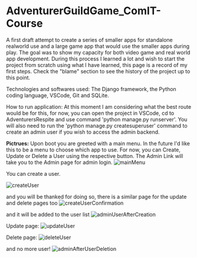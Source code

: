 # AdventurerGuildGame_ComIT-Course
A first draft attempt to create a series of smaller apps for standalone realworld use and a large game app that would use the smaller apps during play. The goal was to show my capacity for both video game and real world app development. During this process I learned a lot and wish to start the project from scratch using what I have learned, this page is a record of my first steps. Check the "blame" section to see the history of the project up to this point.

Technologies and softwares used: The Django framework, the Python coding language, VSCode, Git and SQLite.

How to run application: At this moment I am considering what the best route would be for this, for now, you can open the project in VSCode, cd to AdventurersRespite and use command 'python manage.py runserver'. You will also need to run the 'python manage.py createsuperuser' command to create an admin user if you wish to access the admin backend.

**Pictrues:**
Upon boot you are greeted with a main menu. In the future I'd like this to be a menu to choose which app to use.
For now, you can Create, Update or Delete a User using the respective button. 
The Admin Link will take you to the Admin page for admin login.
![mainMenu](https://github.com/user-attachments/assets/4f45e68d-0d4c-4b65-b4e7-0b0b2cc20da6)

You can create a user.

![createUser](https://github.com/user-attachments/assets/a3795023-43ae-485c-a9c6-d136c7a078e7)

and you will be thanked for doing so, there is a similar page for the update and delete pages too
![createUserConfirmation](https://github.com/user-attachments/assets/2417106f-25ba-45cb-9c4c-595fd58ba123)

and it will be added to the user list
![adminUserAfterCreation](https://github.com/user-attachments/assets/366c2d69-5502-4d96-a025-8f207e89b8cf)

Update page:
![updateUser](https://github.com/user-attachments/assets/51290b4c-c2bb-4082-8051-7ed030ab18ef)

Delete page:
![deleteUser](https://github.com/user-attachments/assets/0f8c9687-f175-45da-97a8-046c5246af21)

and no more user!
![adminAfterUserDeletion](https://github.com/user-attachments/assets/91cf170e-1917-4321-b62c-7bd75cb527d9)







